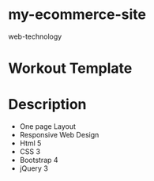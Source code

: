 # my-ecommerce-site
web-technology

# Workout Template 
# Description
- One page Layout
- Responsive Web Design
- Html 5 
- CSS 3 
- Bootstrap 4
- jQuery 3